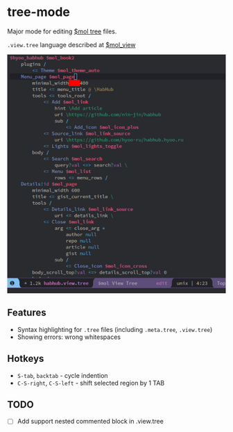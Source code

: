 # tree-mode

Major mode for editing [$mol tree](https://github.com/nin-jin/tree.d) files.

`.view.tree` language described at [$mol_view](https://github.com/hyoo-ru/mam_mol/blob/master/view)

![editing view.tree file](./screenshot.png)

## Features

- Syntax highlighting for `.tree` files (including `.meta.tree`, `.view.tree`)
- Showing errors: wrong whitespaces

## Hotkeys

- `S-tab`, `backtab` - cycle indention
- `C-S-right`, `C-S-left` - shift selected region by 1 TAB

## TODO

- [ ] Add support nested commented block in .view.tree
